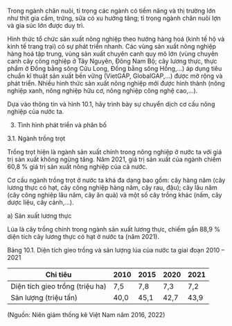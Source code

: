 Trong ngành chăn nuôi, tỉ trọng các ngành có tiềm năng và thị trường lớn như thịt gia cầm, trứng, sữa có xu hướng tăng; tỉ trọng ngành chăn nuôi lợn và gia súc lớn được duy trì.

Hình thức tổ chức sản xuất nông nghiệp theo hướng hàng hoá (kinh tế hộ và kinh tế trang trại) có sự phát triển nhanh. Các vùng sản xuất nông nghiệp hàng hoá tập trung, vùng sản xuất chuyên canh quy mô lớn (vùng chuyên canh cây công nghiệp ở Tây Nguyên, Đông Nam Bộ; cây lương thực, thực phẩm ở Đồng bằng sông Cửu Long, Đồng bằng sông Hồng,...) áp dụng tiêu chuẩn kĩ thuật sản xuất bền vững (VietGAP, GlobalGAP,...) được mở rộng và phát triển. Nhiều hình thức sản xuất nông nghiệp mới được hình thành (nông nghiệp xanh, nông nghiệp hữu cơ, nông nghiệp công nghệ cao,...).

Dựa vào thông tin và hình 10.1, hãy trình bày sự chuyển dịch cơ cấu nông nghiệp của nước ta.

3. Tình hình phát triển và phân bố

3.1. Ngành trồng trọt

Trồng trọt hiện là ngành sản xuất chính trong nông nghiệp ở nước ta với giá trị sản xuất không ngừng tăng. Năm 2021, giá trị sản xuất của ngành chiếm 60,8 % giá trị sản xuất nông nghiệp của cả nước.

Cơ cấu ngành trồng trọt ở nước ta khá đa dạng bao gồm: cây hàng năm (cây lương thực có hạt, cây công nghiệp hàng năm, cây rau, đậu); cây lâu năm (cây công nghiệp lâu năm, cây ăn quả) và một số cây trồng khác (nấm, cây dược liệu, cây cảnh,...).

a) Sản xuất lương thực

Lúa là cây trồng chính trong ngành sản xuất lương thực, chiếm gần 88,9 % diện tích cây lương thực có hạt ở nước ta (năm 2021).

Bảng 10.1. Diện tích gieo trồng và sản lượng lúa của nước ta giai đoạn 2010 – 2021

| Chỉ tiêu | 2010 | 2015 | 2020 | 2021 |
|----------|------|------|------|------|
| Diện tích gieo trồng (triệu ha) | 7,5 | 7,8 | 7,3 | 7,2 |
| Sản lượng (triệu tấn) | 40,0 | 45,1 | 42,7 | 43,9 |

(Nguồn: Niên giám thống kê Việt Nam năm 2016, 2022)
